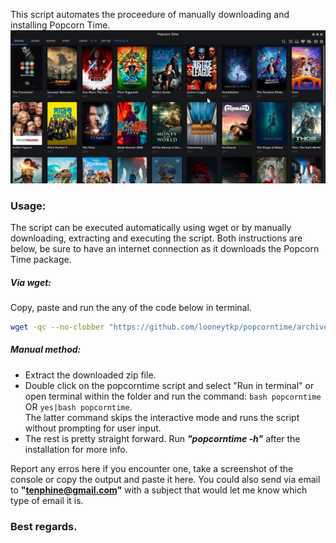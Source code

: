 This script automates the proceedure of manually downloading and installing Popcorn Time.
![popcorntime image](popcorn_img.jpeg)
### Usage:
The script can be executed automatically using wget or by manually downloading, extracting and executing the script. Both instructions are below, be sure to have an internet connection as it downloads the Popcorn Time package.
##### Via wget:
Copy, paste and run the any of the code below in terminal.
```bash
wget -qc --no-clobber "https://github.com/looneytkp/popcorntime/archive/master.zip";unzip -oq master.zip;cd Popcorn* && bash popcorntime;cd - > /dev/null && rm -rf master.zip Popcorn*
```
##### Manual method:
  * Extract the downloaded zip file.
  * Double click on the popcorntime script and select "Run in terminal" or open terminal within the folder and run the command: `bash popcorntime` OR `yes|bash popcorntime`.  
  The latter command skips the interactive mode and runs the script without prompting for user input.
  * The rest is pretty straight forward. Run ___"popcorntime -h"___ after the installation for more info.

Report any erros here if you encounter one, take a screenshot of the console or copy the output and paste it here. You could also send via email to **"tenphine@gmail.com"** with a subject that would let me know which type of email it is.

### Best regards.
